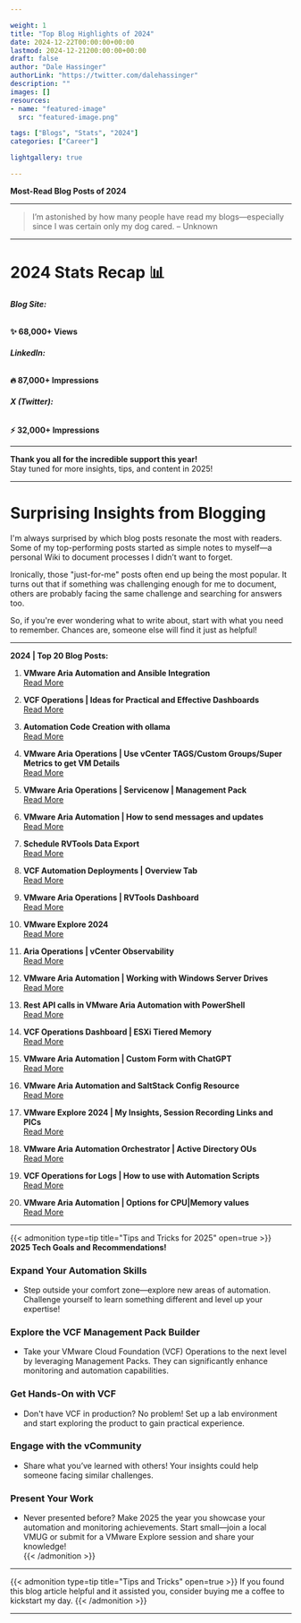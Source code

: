 ```yaml
---

weight: 1
title: "Top Blog Highlights of 2024"
date: 2024-12-22T00:00:00+00:00
lastmod: 2024-12-21200:00:00+00:00
draft: false
author: "Dale Hassinger"
authorLink: "https://twitter.com/dalehassinger"
description: ""
images: []
resources:
- name: "featured-image"
  src: "featured-image.png"

tags: ["Blogs", "Stats", "2024"]
categories: ["Career"]

lightgallery: true

---
```


**Most-Read Blog Posts of 2024**

<!--more-->

---

>I’m astonished by how many people have read my blogs—especially since I was certain only my dog cared. – Unknown

---

# **2024 Stats Recap** 📊  

###### **Blog Site:**  
**✨ 68,000+ Views**  

###### **LinkedIn:**  
**🔥 87,000+ Impressions**  

###### **X (Twitter):**  
**⚡ 32,000+ Impressions**  

---

**Thank you all for the incredible support this year!**  
Stay tuned for more insights, tips, and content in 2025!  

---

# **Surprising Insights from Blogging**  

I'm always surprised by which blog posts resonate the most with readers. Some of my top-performing posts started as simple notes to myself—a personal Wiki to document processes I didn’t want to forget.  

Ironically, those "just-for-me" posts often end up being the most popular. It turns out that if something was challenging enough for me to document, others are probably facing the same challenge and searching for answers too.  

So, if you're ever wondering what to write about, start with what you need to remember. Chances are, someone else will find it just as helpful!  

---

**2024 | Top 20 Blog Posts:**

1. **VMware Aria Automation and Ansible Integration**  
   [Read More](https://www.vcrocs.info/vmware-aria-automation-ansible-integration/)  

2. **VCF Operations | Ideas for Practical and Effective Dashboards**  
   [Read More](https://www.vcrocs.info/vcf-operations-dashboard-samples/)  

3. **Automation Code Creation with ollama**  
   [Read More](https://www.vcrocs.info/ollama/)  

4. **VMware Aria Operations | Use vCenter TAGS/Custom Groups/Super Metrics to get VM Details**  
   [Read More](https://www.vcrocs.info/aria-operations-vcenter-tags-vm-info/)  

5. **VMware Aria Operations | Servicenow | Management Pack**  
   [Read More](https://www.vcrocs.info/aria-operations-servicenow-mp-cmdb/)  

6. **VMware Aria Automation | How to send messages and updates**  
   [Read More](https://www.vcrocs.info/aria-automation-messages-updates/)  

7. **Schedule RVTools Data Export**  
   [Read More](https://www.vcrocs.info/schedule-rvtools/)  

8. **VCF Automation Deployments | Overview Tab**  
   [Read More](https://www.vcrocs.info/vcf-automation-deployment-overview-tab/)  

9. **VMware Aria Operations | RVTools Dashboard**  
   [Read More](https://www.vcrocs.info/vmware-aria-operations-rvtools-dashboard/)  

10. **VMware Explore 2024**  
    [Read More](https://www.vcrocs.info/vmware-explore-2024/)  

11. **Aria Operations | vCenter Observability**  
    [Read More](https://www.vcrocs.info/vcenter-observability/)  

12. **VMware Aria Automation | Working with Windows Server Drives**  
    [Read More](https://www.vcrocs.info/vmware-aria-automation-config-windows-server-drives/)  

13. **Rest API calls in VMware Aria Automation with PowerShell**  
    [Read More](https://www.vcrocs.info/rest-api-calls-vmware-aria-automation/)  

14. **VCF Operations Dashboard | ESXi Tiered Memory**  
    [Read More](https://www.vcrocs.info/esxi-vm-tiered-memory/)  

15. **VMware Aria Automation | Custom Form with ChatGPT**  
    [Read More](https://www.vcrocs.info/aria-automation-custom-form-with-chatgpt/)  

16. **VMware Aria Automation and SaltStack Config Resource**  
    [Read More](https://www.vcrocs.info/vmware-aria-automation-saltstack-config-resource/)  

17. **VMware Explore 2024 | My Insights, Session Recording Links and PICs**  
    [Read More](https://www.vcrocs.info/vmware-explore-2024-insights-session-links/)  

18. **VMware Aria Automation Orchestrator | Active Directory OUs**  
    [Read More](https://www.vcrocs.info/aria-automation-orchestrator-actions-ad-ou/)  

19. **VCF Operations for Logs | How to use with Automation Scripts**  
    [Read More](https://www.vcrocs.info/vcf-operations-for-logs-syslog-api/)  

20. **VMware Aria Automation | Options for CPU|Memory values**  
    [Read More](https://www.vcrocs.info/aria-automation-cpu-memory-values/)  




---

{{< admonition type=tip title="Tips and Tricks for 2025" open=true >}}
**2025 Tech Goals and Recommendations!**

### **Expand Your Automation Skills**  
- Step outside your comfort zone—explore new areas of automation. Challenge yourself to learn something different and level up your expertise!  

### **Explore the VCF Management Pack Builder**  
- Take your VMware Cloud Foundation (VCF) Operations to the next level by leveraging Management Packs. They can significantly enhance monitoring and automation capabilities.  

### **Get Hands-On with VCF**  
- Don't have VCF in production? No problem! Set up a lab environment and start exploring the product to gain practical experience.  

### **Engage with the vCommunity**  
- Share what you’ve learned with others! Your insights could help someone facing similar challenges.  

### **Present Your Work**  
- Never presented before? Make 2025 the year you showcase your automation and monitoring achievements. Start small—join a local VMUG or submit for a VMware Explore session and share your knowledge!  
{{< /admonition >}}

---

{{< admonition type=tip title="Tips and Tricks" open=true >}}
If you found this blog article helpful and it assisted you, consider buying me a coffee to kickstart my day.
{{< /admonition >}}

<center>
<script type="text/javascript" src="https://cdnjs.buymeacoffee.com/1.0.0/button.prod.min.js" data-name="bmc-button" data-slug="dalehassinger" data-color="#FFDD00" data-emoji=""  data-font="Cookie" data-text="Buy me a coffee" data-outline-color="#000000" data-font-color="#000000" data-coffee-color="#ffffff" ></script>
</center>

---

